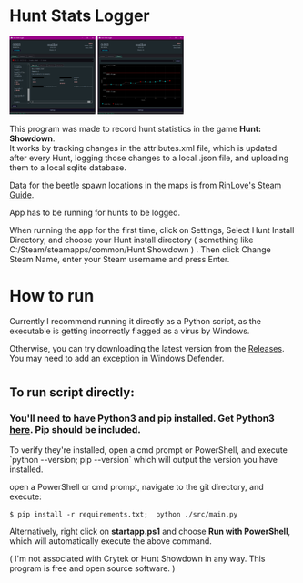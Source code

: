 # Hunt Stats Logger

<p>
  <img src="assets/screenshots/huntapp.png" width=30% height=30%>
  <img src="assets/screenshots/huntapp2.png" width=30% height=30%>
</p>

<p>
This program was made to record hunt statistics in the game <b>Hunt: Showdown</b>.
<br>It works by tracking changes in the attributes.xml file, which is updated after every Hunt, logging those changes to a local .json file, and uploading them to a local sqlite database.
<p>
Data for the beetle spawn locations in the maps is from <a href="https://steamcommunity.com/sharedfiles/filedetails/?id=2876319397">RinLove's Steam Guide</a>.
</p>
<p>
App has to be running for hunts to be logged.
</p>

When running the app for the first time, click on Settings, Select Hunt Install Directory, and choose your Hunt install directory ( something like C:/Steam/steamapps/common/Hunt Showdown ) .
Then click Change Steam Name, enter your Steam username and press Enter.

# How to run

Currently I recommend running it directly as a Python script, as the executable is getting incorrectly flagged as a virus by Windows.

Otherwise, you can try downloading the latest version from the <a href="https://github.com/majikat768/HuntStatsLogger/releases">Releases</a>. You may need to add an exception in Windows Defender.

#

## To run script directly:

### You'll need to have Python3 and pip installed. Get Python3 <a href="https://www.python.org/downloads/windows/">here</a>. Pip should be included.

<p>To verify they're installed, open a cmd prompt or PowerShell, and execute `python --version; pip --version` which will output the version you have installed.</p>

open a PowerShell or cmd prompt, navigate to the git directory, and execute:

```
$ pip install -r requirements.txt;  python ./src/main.py
```

Alternatively, right click on <b>startapp.ps1</b> and choose <b>Run with PowerShell</b>, which will automatically execute the above command.

( I'm not associated with Crytek or Hunt Showdown in any way. This program is free and open source software. )
